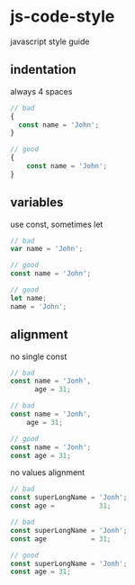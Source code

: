 # js-code-style
javascript style guide

## indentation

always 4 spaces

```javascript
// bad
{
  const name = 'John';
}

// good
{
    const name = 'John';
}
```

## variables

use const, sometimes let

```javascript  
// bad
var name = 'John';

// good
const name = 'John';

// good
let name;
name = 'John';
```

## alignment

no single const

```javascript  
// bad
const name = 'Jonh',
      age = 31;

// bad
const name = 'Jonh',
    age = 31;

// good
const name = 'Jonh';
const age = 31;
```

no values alignment

```javascript  
// bad
const superLongName = 'Jonh';
const age =           31;

// bad
const superLongName = 'Jonh';
const age           = 31;

// good
const superLongName = 'Jonh';
const age = 31;
```
